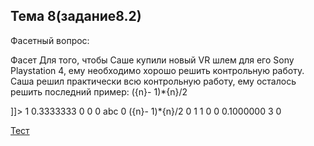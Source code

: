## Тема 8(задание8.2)
Фасетный вопрос:

<?xml version="1.0" encoding="UTF-8"?>
<quiz>
<!-- question: 34  -->
  <question type="calculatedsimple">
    <name>
      <text>Фасет</text>
    </name>
    <questiontext format="html">
      <text><![CDATA[<p>Для того, чтобы Саше купили новый VR шлем для его Sony Playstation 4, ему необходимо хорошо решить контрольную работу. Саша решил практически всю контрольную работу, ему осталось решить последний пример:&nbsp;({n}- 1)*{n}/2</p>]]></text>
    </questiontext>
    <generalfeedback format="html">
      <text></text>
    </generalfeedback>
    <defaultgrade>1</defaultgrade>
    <penalty>0.3333333</penalty>
    <hidden>0</hidden>
    <idnumber></idnumber>
    <synchronize>0</synchronize>
    <single>0</single>
    <answernumbering>abc</answernumbering>
    <shuffleanswers>0</shuffleanswers>
    <correctfeedback>
      <text></text>
    </correctfeedback>
    <partiallycorrectfeedback>
      <text></text>
    </partiallycorrectfeedback>
    <incorrectfeedback>
      <text></text>
    </incorrectfeedback>
<answer fraction="100">
    <text>({n}- 1)*{n}/2</text>
    <tolerance>0</tolerance>
    <tolerancetype>1</tolerancetype>
    <correctanswerformat>1</correctanswerformat>
    <correctanswerlength>0</correctanswerlength>
    <feedback format="html">
<text></text>
    </feedback>
</answer>
    <unitgradingtype>0</unitgradingtype>
    <unitpenalty>0.1000000</unitpenalty>
    <showunits>3</showunits>
    <unitsleft>0</unitsleft>
  </question>

</quiz>

[Тест](https://zhukov.moodlecloud.com/mod/quiz/view.php?id=33)
